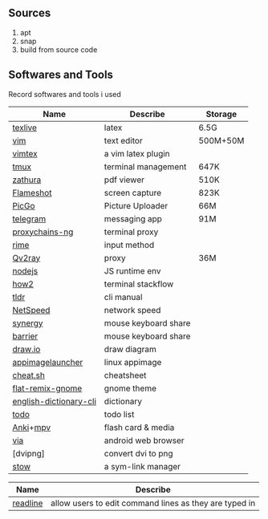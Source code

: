 ## Sources
1. apt
2. snap
3. build from source code


## Softwares and Tools
Record softwares and tools i used

| Name                     | Describe             | Storage  |
|--------------------------|----------------------|----------|
| [texlive]                | latex                | 6.5G     |
| [vim]                    | text editor          | 500M+50M |
| [vimtex]                 | a vim latex plugin   |
| [tmux]                   | terminal management  | 647K     |
| [zathura]                | pdf viewer           | 510K     |
| [Flameshot]              | screen capture       | 823K     |
| [PicGo]                  | Picture Uploader     | 66M      |
| [telegram]               | messaging app        | 91M      |
| [proxychains-ng]         | terminal proxy       |
| [rime]                   | input method         |
| [Qv2ray]                 | proxy                | 36M      |
| [nodejs]                 | JS runtime env       |
| [how2]                   | terminal stackflow   |
| [tldr]                   | cli manual           |
| [NetSpeed]               | network speed        |
| [synergy]                | mouse keyboard share |
| [barrier]                | mouse keyboard share |
| [draw.io]                | draw diagram         |
| [appimagelauncher]       | linux appimage       |
| [cheat.sh]               | cheatsheet           |
| [flat-remix-gnome]       | gnome theme          |
| [english-dictionary-cli] | dictionary           |
| [todo]                   | todo list            |
| [Anki]+[mpv]             | flash card & media   |
| [via]                    | android web browser  |
| [dvipng]                 | convert dvi to png   |
| [stow]                   | a sym-link manager   |

| Name       | Describe                                               |
|------------|--------------------------------------------------------|
| [readline] | allow users to edit command lines as they are typed in |



[vim]: https://github.com/vim/vim
[tmux]: https://github.com/tmux/tmux
[zathura]: https://pwmt.org/projects/zathura/
[PicGo]: https://github.com/Molunerfinn/PicGo
[Flameshot]: https://github.com/lupoDharkael/flameshot
[telegram]: https://telegram.org/
[proxychains-ng]: https://github.com/rofl0r/proxychains-ng
[rime]: https://github.com/rime/home
[Qv2ray]: https://github.com/Qv2ray/Qv2ray
[via]: https://github.com/tuyafeng/Via
[nodejs]: https://phoenixnap.com/kb/update-node-js-version
[how2]: https://github.com/santinic/how2
[tldr]: https://github.com/tldr-pages/tldr
[NetSpeed]: https://github.com/wuyuansushen/NetSpeed_Easy_install
[synergy]: https://github.com/brahma-dev/synergy-stable-builds
[barrier]: https://github.com/debauchee/barrier
[readline]: https://tiswww.case.edu/php/chet/readline/rltop.html
[draw.io]: https://github.com/jgraph/drawio
[appimagelauncher]: https://github.com/TheAssassin/AppImageLauncher/
[cheat.sh]: https://github.com/chubin/cheat.sh
[flat-remix-gnome]: https://drasite.com/flat-remix-gnome
[vimtex]: https://github.com/lervag/vimtex
[english-dictionary-cli]: https://github.com/joegesualdo/dictionary-cli
[Anki]: https://apps.ankiweb.net/
[mpv]: https://mpv.io/installation/
[texlive]: https://mirrors.aliyun.com/CTAN/systems/texlive/
[todo]: https://github.com/todotxt/todo.txt-cli
[stow]: https://savannah.gnu.org/git/?group=stow
